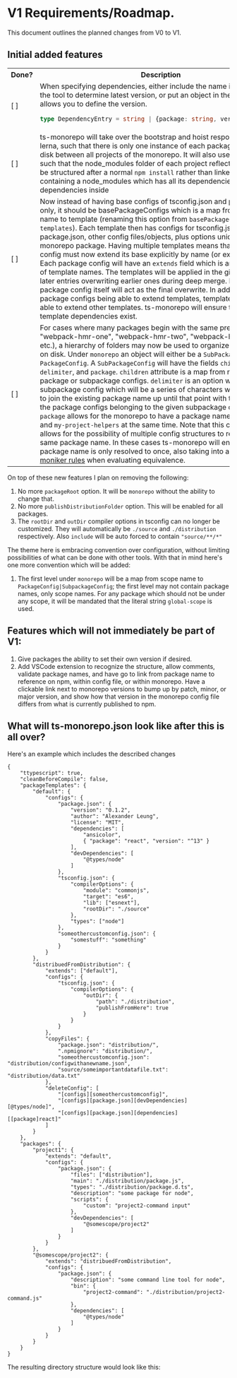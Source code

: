 # V1 Requirements/Roadmap.

This document outlines the planned changes from V0 to V1.

## Initial added features

<table>

<tr>
<th>Done?</th>
<th>Description</th>
</tr>

<tr>
<td>
[ ]
</td>
<td>
When specifying dependencies, either include the name in the array for the tool to determine latest version, or put an object in the array which allows you to define the version.

```typescript
type DependencyEntry = string | {package: string, version: string};
```
</td>
</tr>

<tr>
<td>
[ ]
</td>
<td>
ts-monorepo will take over the bootstrap and hoist responsibilities from lerna, such that there is only one instance of each package stored on disk between all projects of the monorepo. It will also use symlinking such that the node_modules folder of each project reflects how it would be structured after a normal <code>npm install</code> rather than linked projects containing a node_modules which has all its dependencies and dev dependencies inside
</td>
</tr>

<tr>
<td>
[ ]
</td>
<td>
Now instead of having base configs of tsconfig.json and package.json only, it should be basePackageConfigs which is a map from template name to template (renaming this option from <code>basePackageConfigs</code> to <code>templates</code>). Each template then has configs for tsconfig.json, package.json, other config files/objects, plus options unique to a ts-monorepo package. Having multiple templates means that package config must now extend its base explicitly by name (or extend nothing). Each package config will have an <code>extends</code> field which is an ordered array of template names. The templates will be applied in the given order, with later entries overwriting earlier ones during deep merge. Finally the package config itself will act as the final overwrite. In addition to package configs being able to extend templates, templates will also be able to extend other templates. ts-monorepo will ensure that no circular template dependencies exist.
</td>
</tr>

<tr>
<td>
[ ]
</td>
<td>
For cases where many packages begin with the same prefix (i.e. "webpack-hmr-one", "webpack-hmr-two", "webpack-hmr-three", etc.), a hierarchy of folders may now be used to organize the monorepo on disk. Under <code>monorepo</code> an object will either be a <code>SubPackageConfig</code> or a <code>PackageConfig</code>. A <code>SubPackageConfig</code> will have the fields <code>children</code>, <code>delimiter</code>, and <code>package</code>. <code>children</code> attribute is a map from name to more package or subpackage configs. <code>delimiter</code> is an option within a subpackage config which will be a series of characters which are used to join the existing package name up until that point with the names of the package configs belonging to the given subpackage config. Finally, <code>package</code> allows for the monorepo to have a package named <code>my-project</code> and <code>my-project-helpers</code> at the same time. Note that this config strategy allows for the possibility of multiple config structures to resolve to the same package name. In these cases ts-monorepo will ensure each package name is only resolved to once, also taking into account <a href="https://www.cyberciti.biz/faq/linuxunix-rules-for-naming-file-and-directory-names/">npm's moniker rules</a> when evaluating equivalence.
</td>
</tr>

</table>

On top of these new features I plan on removing the following:

1. No more `packageRoot` option. It will be `monorepo` without the ability to change that.
1. No more `publishDistributionFolder` option. This will be enabled for all packages.
1. The `rootDir` and `outDir` compiler options in tsconfig can no longer be customized. They will automatically be `./source` and `./distribution` respectively. Also `include` will be auto forced to contain `"source/**/*"`

The theme here is embracing convention over configuration, without limiting possibilities of what can be done with other tools. With that in mind here's one more convention which will be added:

1. The first level under `monorepo` will be a map from scope name to `PackageConfig|SubpackageConfig`; the first level may not contain package names, only scope names. For any package which should not be under any scope, it will be mandated that the literal string `global-scope` is used.

## Features which will not immediately be part of V1:

<ol>
<li>
Give packages the ability to set their own version if desired.
</li>
<li>
Add VSCode extension to recognize the structure, allow comments, validate package names, and have go to link from package name to reference on npm, within config file, or within monorepo. Have a clickable link next to monorepo versions to bump up by patch, minor, or major version, and show how that version in the monorepo config file differs from what is currently published to npm.
</li>
</ol>

## What will ts-monorepo.json look like after this is all over?

Here's an example which includes the described changes

```jsonc
{
    "ttypescript": true,
    "cleanBeforeCompile": false,
    "packageTemplates": {
        "default": {
            "configs": {
                "package.json": {
                    "version": "0.1.2",
                    "author": "Alexander Leung",
                    "license": "MIT",
                    "dependencies": [
                        "ansicolor",
                        { "package": "react", "version": "^13" }
                    ],
                    "devDependencies": [
                        "@types/node"
                    ]
                },
                "tsconfig.json": {
                    "compilerOptions": {
                        "module": "commonjs",
                        "target": "es6",
                        "lib": ["esnext"],
                        "rootDir": "./source"
                    },
                    "types": ["node"]
                },
                "someothercustomconfig.json": {
                    "somestuff": "something"
                } 
            }
        },
        "distribuedFromDistribution": {
            "extends": ["default"],
            "configs": {
                "tsconfig.json": {
                    "compilerOptions": {
                        "outDir": {
                            "path": "./distribution",
                            "publishFromHere": true
                        }
                    }
                }
            },
            "copyFiles": {
                "package.json": "distribution/",
                ".npmignore": "distribution/",
                "someothercustomconfig.json": "distribution/configwithanewname.json",
                "source/someimportantdatafile.txt": "distribution/data.txt"
            },
            "deleteConfig": [
                "[configs][someothercustomconfig]",
                "[configs][package.json][devDependencies][@types/node]",
                "[configs][package.json][dependencies][[package]react]"
            ]
        }
    },
    "packages": {
        "project1": {
            "extends": "default",
            "configs": {
                "package.json": {
                    "files": ["distribution"],
                    "main": "./distribution/package.js",
                    "types": "./distribution/package.d.ts",
                    "description": "some package for node",
                    "scripts": {
                        "custom": "project2-command input"
                    },
                    "devDependencies": [
                        "@somescope/project2"
                    ]
                }
            }
        },
        "@somescope/project2": {
            "extends": "distribuedFromDistribution",
            "configs": {
                "package.json": {
                    "description": "some command line tool for node",
                    "bin": {
                        "project2-command": "./distribution/project2-command.js"
                    },
                    "dependencies": [
                        "@types/node"
                    ]
                }
            }
        }
    }
}
```

The resulting directory structure would look like this:

```

```
